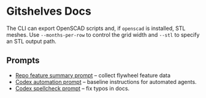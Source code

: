 # Gitshelves Docs

The CLI can export OpenSCAD scripts and, if `openscad` is installed, STL meshes.
Use `--months-per-row` to control the grid width and `--stl` to specify an STL
output path.

## Prompts

- [Repo feature summary prompt](repo_feature_summary_prompt.md) – collect flywheel feature data
- [Codex automation prompt](prompts-codex.md) – baseline instructions for automated agents.
- [Codex spellcheck prompt](prompts-codex-spellcheck.md) – fix typos in docs.
